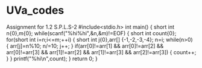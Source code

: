 # UVa_codes
Assignment for 1.2 S.P.L.S-2 
#include<stdio.h>
int main()
{
    short int n{0},m{0};
    while(scanf("%hi%hi",&n,&m)!=EOF)
    {
        short int count{0};
        for(short int i=n;i<=m;++i)
        {
            short int j{0},arr[] {-1,-2,-3,-4};
            n=i;
            while(n>0)
            {
                arr[j]=n%10;
                n/=10;
                j++;
            }
            if(arr[0]!=arr[1] && arr[0]!=arr[2] && arr[0]!=arr[3] && arr[1]!=arr[2] && arr[1]!=arr[3] && arr[2]!=arr[3])
            {
                count++;
            }
        }
        printf("%hi\n",count);
    }
    return 0;
}
